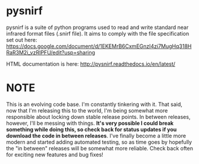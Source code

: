 pysnirf
=======================
pysnirf is a suite of python programs used to read and write standard near infrared format files (.snirf file). It aims to comply with the file specification set out here: https://docs.google.com/document/d/1EKEMrB6CxmEGnzI4zi7MugHq318HRaR3M2i_vzRIPFU/edit?usp=sharing

HTML documentation is here: http://pysnirf.readthedocs.io/en/latest/

NOTE
====
This is an evolving code base.  I'm constantly tinkering with it.  That said,
now that I'm releasing this to the world, I'm being somewhat more responsible
about locking down stable release points.  In between releases, however, I'll
be messing with things. **It's very possible
I could break something while doing this, so check back for status updates
if you download the code in between releases**.  I've finally become a little
more modern and started adding
automated testing, so as time goes by hopefully the "in between" releases will
be somewhat more reliable.  Check back often for exciting new features and bug
fixes!

